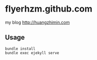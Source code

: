 flyerhzm.github.com
===================

my blog <http://huangzhimin.com>

Usage
-----

    bundle install
    bundle exec ejekyll serve
